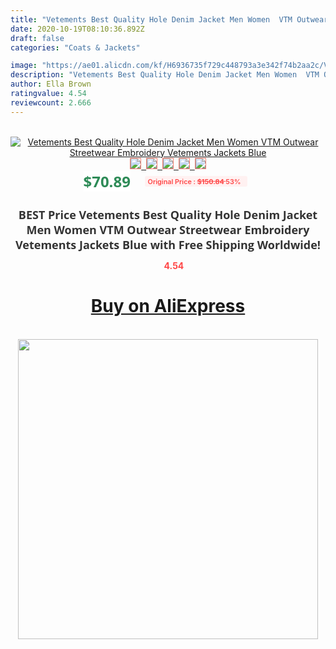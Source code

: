 ```yaml
---
title: "Vetements Best Quality Hole Denim Jacket Men Women  VTM Outwear Streetwear Embroidery Vetements Jackets Blue"
date: 2020-10-19T08:10:36.892Z
draft: false
categories: "Coats & Jackets"

image: "https://ae01.alicdn.com/kf/H6936735f729c448793a3e342f74b2aa2c/Vetements-Best-Quality-Hole-Denim-Jacket-Men-Women-VTM-Outwear-Streetwear-Embroidery-Vetements-Jackets-Blue.jpg"
description: "Vetements Best Quality Hole Denim Jacket Men Women  VTM Outwear Streetwear Embroidery Vetements Jackets Blue"
author: Ella Brown
ratingvalue: 4.54
reviewcount: 2.666
---
```

<br>
<div style="text-align: center;">
<a href="https://s.click.aliexpress.com/e/_ABpsRL" target="_blank" rel="nofollow noopener noreferrer"><img alt="Vetements Best Quality Hole Denim Jacket Men Women  VTM Outwear Streetwear Embroidery Vetements Jackets Blue" class="magnifier-image" src="https://ae01.alicdn.com/kf/H6936735f729c448793a3e342f74b2aa2c/Vetements-Best-Quality-Hole-Denim-Jacket-Men-Women-VTM-Outwear-Streetwear-Embroidery-Vetements-Jackets-Blue.jpg_640x640.jpg">
<br>
<img style="border:1px solid salmon" src="https://ae01.alicdn.com/kf/H6936735f729c448793a3e342f74b2aa2c/Vetements-Best-Quality-Hole-Denim-Jacket-Men-Women-VTM-Outwear-Streetwear-Embroidery-Vetements-Jackets-Blue.jpg_120x120.jpg">&nbsp;&nbsp;<img style="border:1px solid salmon" src="https://ae01.alicdn.com/kf/Hc4a42aae62c64c0eb6e1cf0ecf8ab1baf/Vetements-Best-Quality-Hole-Denim-Jacket-Men-Women-VTM-Outwear-Streetwear-Embroidery-Vetements-Jackets-Blue.jpg_120x120.jpg">&nbsp;&nbsp;<img style="border:1px solid salmon" src="https://ae01.alicdn.com/kf/H12e6c3d1c2f54b12a5e4d29fedb3ff6df/Vetements-Best-Quality-Hole-Denim-Jacket-Men-Women-VTM-Outwear-Streetwear-Embroidery-Vetements-Jackets-Blue.jpg_120x120.jpg">&nbsp;&nbsp;<img style="border:1px solid salmon" src="https://ae01.alicdn.com/kf/H9f1bf6f263164b92bbee459efc68f951c/Vetements-Best-Quality-Hole-Denim-Jacket-Men-Women-VTM-Outwear-Streetwear-Embroidery-Vetements-Jackets-Blue.jpg_120x120.jpg">&nbsp;&nbsp;<img style="border:1px solid salmon" src="https://ae01.alicdn.com/kf/H1edef35586194b359cf8b5658ba7de79B/Vetements-Best-Quality-Hole-Denim-Jacket-Men-Women-VTM-Outwear-Streetwear-Embroidery-Vetements-Jackets-Blue.jpg_120x120.jpg"></a></div><br0>
<div style="text-align: center;"><span style="background-color: white; border: 0px; box-sizing: border-box; color: seagreen; display: inline-block; font-family: &quot;open sans&quot; , &quot;arial&quot; , &quot;helvetica&quot; , sans-serif , &quot;heiti&quot;; font-size: 24px; font-stretch: inherit; font-weight: 700; line-height: inherit; margin: 0px 10px 0px 0px; padding: 0px; vertical-align: middle;">$70.89 </span>
<span style="background: rgb(255 , 241 , 241); border-radius: 3px; border: 0px; box-sizing: border-box; color: #ff4747; display: inline-block; font-family: inherit; font-size: 12px; font-stretch: inherit; font-style: inherit; font-variant: inherit; font-weight: 600; line-height: inherit; margin: 0px; padding: 2px 5px; transform: scale(0.9); vertical-align: middle;">Original Price : <b style="text-decoration: line-through;">$150.84 </b> 53%&nbsp;&nbsp;</span></div>
<h1 style="color: #333333; display: inline-block; font-family: &quot;open sans&quot; , &quot;arial&quot; , &quot;helvetica&quot; , sans-serif , &quot;heiti&quot;; font-size: 18px; font-stretch: inherit; font-weight: 700; text-align: center;">BEST Price Vetements Best Quality Hole Denim Jacket Men Women  VTM Outwear Streetwear Embroidery Vetements Jackets Blue with Free Shipping Worldwide!</h1>
<div style="color: #ff4747; text-align: center;">
<img src="https://4.bp.blogspot.com/-M0ZcTcb-5uY/XleCXlxnR4I/AAAAAAAAAEc/OrjgMkXV1oMQFaCRZj5HQwOCBcu3w1FegCPcBGAYYCw/s1600/star.png" style="height: 15px;">&nbsp;<b>4.54</b></div>
<div class="button_cont" align="center"><a class="buynow_a" href="https://s.click.aliexpress.com/e/_ABpsRL" target="_blank" rel="nofollow noopener noreferrer"><H1>Buy on AliExpress</H1></a></div><br>
<div class="separator" style="clear: both; text-align: center;">
<img src="https://lh3.googleusercontent.com/-pTy5HemUv9M/XlePHvY0dAI/AAAAAAAAAE4/0nX5iRUoIWY8eMW9Dpxeirr157OZliDIgCLcBGAsYHQ/s1600/badge.gif" width="480">
</div>
